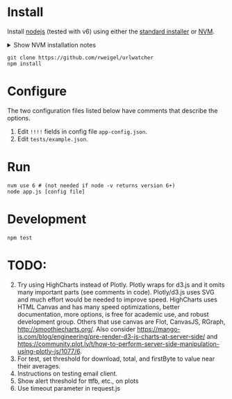 # Install

Install [nodejs](https://nodejs.org/en/download/) (tested with v6) using either the [standard installer](https://nodejs.org/en/download/) or [NVM](https://github.com/creationix/nvm).

<details> 
  <summary>Show NVM installation notes</summary>
  
```bash
# Install Node Version Manager
curl https://raw.githubusercontent.com/creationix/nvm/v0.9.5/install.sh | bash

# Set environment variables (needed only once)
source ~/.bashrc

# Install node.js version 6
nvm install 6

# If system has old nodejs already installed by package manager,
# must always execute this before starting app
nvm use 6
```
</details>

```
git clone https://github.com/rweigel/urlwatcher
npm install
```

# Configure

The two configuration files listed below have comments that describe the options.

1. Edit `!!!!` fields in config file `app-config.json`.
2. Edit `tests/example.json`.

# Run

```	
nvm use 6 # (not needed if node -v returns version 6+)
node app.js [config file]
```

# Development

```
npm test
```

# TODO:

2. Try using HighCharts instead of Plotly. Plotly wraps for d3.js and it omits many important parts (see comments in code). Plotly/d3.js uses SVG and much effort would be needed to improve speed. HighCharts uses HTML Canvas and has many speed optimizations, better documentation, more options, is free for academic use, and robust development group. Others that use canvas are Flot, CanvasJS, RGraph, http://smoothiecharts.org/. Also consider https://mango-is.com/blog/engineering/pre-render-d3-js-charts-at-server-side/ and https://community.plot.ly/t/how-to-perform-server-side-manipulation-using-plotly-js/1077/6.
3. For test, set threshold for download, total, and firstByte to value near their averages.
4. Instructions on testing email client.
5. Show alert threshold for ttfb, etc., on plots
6. Use timeout parameter in request.js
